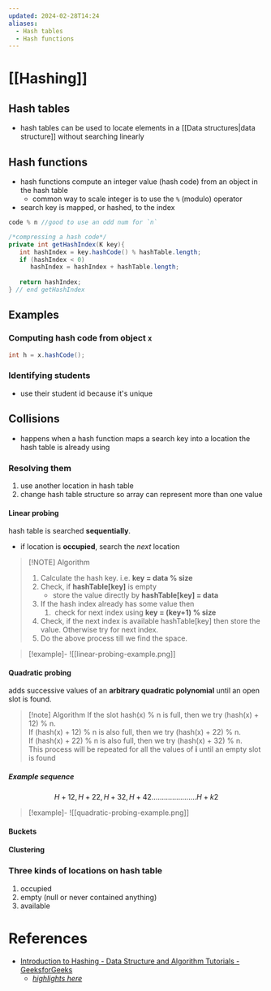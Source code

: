 ```yaml
---
updated: 2024-02-28T14:24
aliases:
  - Hash tables
  - Hash functions
---
```

# [[Hashing]]
## Hash tables
- hash tables can be used to locate elements in a [[Data structures|data structure]] without searching linearly
## Hash functions
- hash functions compute an integer value (hash code) from an object in the hash table
	- common way to scale integer is to use the `%` (modulo) operator
- search key is mapped, or hashed, to the index

```java
code % n //good to use an odd num for `n`
```

```java
/*compressing a hash code*/
private int getHashIndex(K key){
   int hashIndex = key.hashCode() % hashTable.length;
   if (hashIndex < 0)
      hashIndex = hashIndex + hashTable.length;
      
   return hashIndex;
} // end getHashIndex
```
## Examples
### Computing hash code from object `x`
```java
int h = x.hashCode();
```

###  Identifying students
- use their student id because it's unique

## Collisions
- happens when a hash function maps a search key into a location the hash table is already using
### Resolving them
1. use another location in hash table
2. change hash table structure so array can represent more than one value

#### Linear probing
hash table is searched **sequentially**.
- if location is **occupied**, search the *next* location

> [!NOTE] Algorithm
> 1. Calculate the hash key. i.e. **key = data % size**
> 2. Check, if **hashTable[key]** is empty
>     - store the value directly by **hashTable[key] = data**
> 3. If the hash index already has some value then
>     1.  check for next index using **key = (key+1) % size**
> 4. Check, if the next index is available hashTable[key] then store the value. Otherwise try for next index.
> 5. Do the above process till we find the space.


> [!example]-
> ![[linear-probing-example.png]]


#### Quadratic probing
adds successive values of an **arbitrary quadratic polynomial** until an open slot is found.

> [!note] Algorithm
> If the slot hash(x) % n is full, then we try (hash(x) + 12) % n.  
> If (hash(x) + 12) % n is also full, then we try (hash(x) + 22) % n.  
> If (hash(x) + 22) % n is also full, then we try (hash(x) + 32) % n.  
> This process will be repeated for all the values of ****i**** until an empty slot is found


##### Example sequence
$$
H + 12, H + 22, H + 32, H + 42…………………. H + k2
$$

> [!example]-
> ![[quadratic-probing-example.png]]

#### Buckets

#### Clustering

### Three kinds of locations on hash table
1. occupied
2. empty (null or never contained anything)
3. available

# References
- [Introduction to Hashing - Data Structure and Algorithm Tutorials - GeeksforGeeks](https://www.geeksforgeeks.org/introduction-to-hashing-data-structure-and-algorithm-tutorials/)
	- [*highlights here*](obsidian://open?vault=NguyenN_Vault&file=_inbox%2Fomnivore%2FIntroduction%20to%20Hashing%20-%20Data%20Structure%20and%20Algorithm%20Tutorials%20-%20GeeksforGeeks)